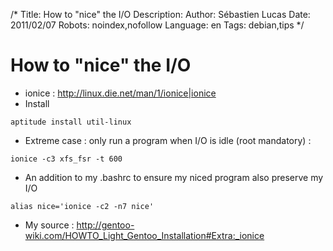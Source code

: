 /*
Title: How to "nice" the I/O
Description: 
Author: Sébastien Lucas
Date: 2011/02/07
Robots: noindex,nofollow
Language: en
Tags: debian,tips
*/
# How to "nice" the I/O

*	ionice  : http://linux.die.net/man/1/ionice|ionice
*	Install

```
aptitude install util-linux
```
*	Extreme case : only run a program when I/O is idle (root mandatory) :

```
ionice -c3 xfs_fsr -t 600
```
*	An addition to my .bashrc to ensure my niced program also preserve my I/O

```
alias nice='ionice -c2 -n7 nice'
```
*	My source : http://gentoo-wiki.com/HOWTO_Light_Gentoo_Installation#Extra:_ionice






